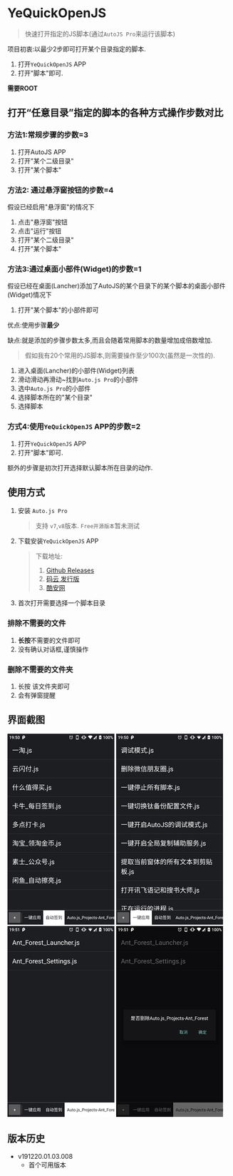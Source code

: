 # YeQuickOpenJS

> 快速打开指定的JS脚本(通过`AutoJS Pro`来运行该脚本)

项目初衷:以最少2步即可打开某个目录指定的脚本.

1. 打开`YeQuickOpenJS` APP
2. 打开"脚本"即可.

**需要ROOT**

## 打开“任意目录”指定的脚本的各种方式操作步数对比

### 方法1:常规步骤的步数=3

1. 打开AutoJS APP
2. 打开"某个二级目录"
3. 打开"某个脚本"

### 方法2: 通过悬浮窗按钮的步数=4

假设已经启用"悬浮窗"的情况下

1. 点击"悬浮窗"按钮
2. 点击"运行"按钮
3. 打开"某个二级目录"
4. 打开"某个脚本"

### 方法3:通过桌面小部件(Widget)的步数=1

假设已经在桌面(Lancher)添加了AutoJS的某个目录下的某个脚本的桌面小部件(Widget)情况下

1. 打开"某个脚本"的小部件即可

优点:使用步骤**最少**

缺点:就是添加的步骤步数太多,而且会随着常用脚本的数量增加成倍数增加.

> 假如我有20个常用的JS脚本,则需要操作至少100次(虽然是一次性的).

1. 进入桌面(Lancher)的小部件(Widget)列表
2. 滑动滑动再滑动~找到`Auto.js Pro`的小部件
3. 选中`Auto.js Pro`的小部件
4. 选择脚本所在的"某个目录"
5. 选择脚本

### 方式4:使用`YeQuickOpenJS` APP的步数=2

1. 打开`YeQuickOpenJS` APP
2. 打开"脚本"即可.

额外的步骤是初次打开选择默认脚本所在目录的动作.



## 使用方式

1. 安装 `Auto.js Pro`

   > 支持 `v7`,`v8`版本. `Free开源版本`暂未测试

2. 下载安装`YeQuickOpenJS` APP

   > 下载地址:
   >
   > 1. [Github Releases](https://github.com/asiontang/100.YeQuickOpenJS/releases) 
   > 2. [码云 发行版 ](https://gitee.com/AsionTang/Ye.100.QuickOpenJS/releases) 
   > 3. [酷安网](https://coolapk.com/apk/cn.asiontang.app.quick_open_js) 

3. 首次打开需要选择一个脚本目录

### 排除不需要的文件

1. **长按**不需要的文件即可
2. 没有确认对话框,谨慎操作

### 删除不需要的文件夹

1. 长按 该文件夹即可
2. 会有弹窗提醒



## 界面截图

![1](screenshot/1.png) ![1](screenshot/2.png) ![1](screenshot/3.png) ![1](screenshot/4.png)



## 版本历史

* v191220.01.03.008
    * 首个可用版本
